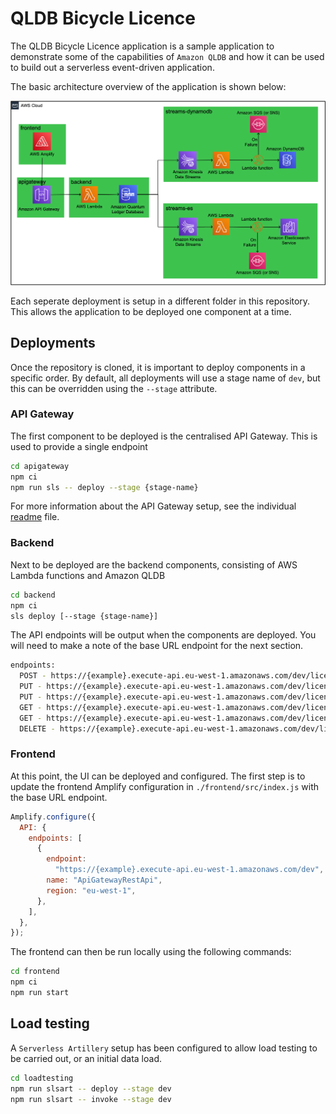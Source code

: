 # QLDB Bicycle Licence

The QLDB Bicycle Licence application is a sample application to demonstrate some of the capabilities of `Amazon QLDB` and how it can be used to build out a serverless event-driven application.

The basic architecture overview of the application is shown below:

![Architecture Overview](images/architecture-overview.png)

Each seperate deployment is setup in a different folder in this repository. This allows the application to be deployed one component at a time.

## Deployments

Once the repository is cloned, it is important to deploy components in a specific order. By default, all deployments will use a stage name of `dev`, but this can be overridden using the `--stage` attribute.

### API Gateway

The first component to be deployed is the centralised API Gateway. This is used to provide a single endpoint

``` bash
cd apigateway
npm ci
npm run sls -- deploy --stage {stage-name}
```

For more information about the API Gateway setup, see the individual [readme](../apigateway/README.md) file.

### Backend

Next to be deployed are the backend components, consisting of AWS Lambda functions and Amazon QLDB

``` bash
cd backend
npm ci
sls deploy [--stage {stage-name}]
```

The API endpoints will be output when the components are deployed. You will need to make a note of the base URL endpoint for the next section.

```bash
endpoints:
  POST - https://{example}.execute-api.eu-west-1.amazonaws.com/dev/licences
  PUT - https://{example}.execute-api.eu-west-1.amazonaws.com/dev/licences
  PUT - https://{example}.execute-api.eu-west-1.amazonaws.com/dev/licences/contact
  GET - https://{example}.execute-api.eu-west-1.amazonaws.com/dev/licences/{licenceid}
  GET - https://{example}.execute-api.eu-west-1.amazonaws.com/dev/licences/history/{licenceid}
  DELETE - https://{example}.execute-api.eu-west-1.amazonaws.com/dev/licences
```

### Frontend

At this point, the UI can be deployed and configured. The first step is to update the frontend Amplify configuration in ```./frontend/src/index.js``` with the base URL endpoint.

``` javascript
Amplify.configure({
  API: {
    endpoints: [
      {
        endpoint:
          "https://{example}.execute-api.eu-west-1.amazonaws.com/dev",
        name: "ApiGatewayRestApi",
        region: "eu-west-1",
      },
    ],
  },
});
```

The frontend can then be run locally using the following commands:

``` bash
cd frontend
npm ci
npm run start
```

## Load testing

A `Serverless Artillery` setup has been configured to allow load testing to be carried out, or an initial data load.

```bash
cd loadtesting
npm run slsart -- deploy --stage dev
npm run slsart -- invoke --stage dev
```
